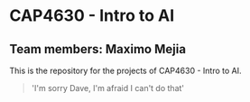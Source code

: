 # CAP4630 - Intro to AI
## Team members: Maximo Mejia

This is the repository for the projects of CAP4630 - Intro to AI.
> 'I'm sorry Dave, 
> I'm afraid I can't do that' 
